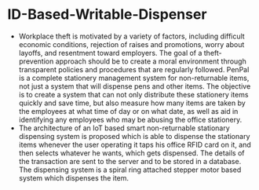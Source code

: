 # ID-Based-Writable-Dispenser
- Workplace theft is motivated by a variety of factors, including
difficult economic conditions, rejection of raises and promotions, worry about layoffs, and resentment toward
employers. The goal of a theft-prevention approach should be to create a moral environment through
transparent policies and procedures that are regularly followed. PenPal is a complete stationery management
system for non-returnable items, not just a system that will dispense pens and other items. The objective is to
create a system that can not only distribute these stationery items quickly and save time, but also measure how
many items are taken by the employees at what time of day or on what date, as well as aid in identifying any
employees who may be abusing the office stationery.
- The architecture of an IoT
based smart non-returnable stationary dispensing
system is proposed which is able to dispense the stationary items
whenever the user operating it taps his office RFID
card on it, and then selects whatever he wants, which
gets dispensed. The details of the transaction are sent
to the server and to be stored in a database. The
dispensing system is a spiral ring attached stepper
motor based system which dispenses the item.
